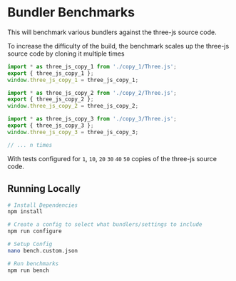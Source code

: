 # Bundler Benchmarks

This will benchmark various bundlers against the three-js source code. 

To increase the difficulty of the build, the benchmark scales up the three-js source code by cloning it multiple times 

```javascript
import * as three_js_copy_1 from './copy_1/Three.js'; 
export { three_js_copy_1 }; 
window.three_js_copy_1 = three_js_copy_1;

import * as three_js_copy_2 from './copy_2/Three.js'; 
export { three_js_copy_2 }; 
window.three_js_copy_2 = three_js_copy_2;

import * as three_js_copy_3 from './copy_3/Three.js'; 
export { three_js_copy_3 }; 
window.three_js_copy_3 = three_js_copy_3;

// ... n times
```

With tests configured for `1`, `10`, `20` `30` `40` `50` copies of the three-js source code.

## Running Locally

```bash
# Install Dependencies
npm install

# Create a config to select what bundlers/settings to include
npm run configure

# Setup Config
nano bench.custom.json

# Run benchmarks
npm run bench
```
